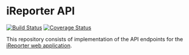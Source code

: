 # iReporter API

[![Build Status](https://travis-ci.org/khwilo/ireporter-API.svg?branch=bg-delete-build-failed-162344009)](https://travis-ci.org/khwilo/ireporter-API) [![Coverage Status](https://coveralls.io/repos/github/khwilo/ireporter-API/badge.svg?branch=bg-delete-build-failed-162344009)](https://coveralls.io/github/khwilo/ireporter-API?branch=bg-delete-build-failed-162344009)

This repository consists of implementation of the API endpoints for the [iReporter web application](https://khwilo.github.io/iReporter/UI/).  
